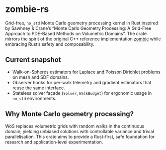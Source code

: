# zombie-rs

Grid-free, `no_std` Monte Carlo geometry processing kernel in Rust inspired by
Sawhney & Crane’s “Monte Carlo Geometry Processing: A Grid-Free Approach to PDE-Based Methods on Volumetric Domains”. The
crate mirrors the spirit of the original C++ reference implementation
[zombie](https://github.com/rohan-sawhney/zombie) while embracing Rust’s safety
and composability.

## Current snapshot

- Walk-on-Spheres estimators for Laplace and Poisson Dirichlet problems on mesh
  and SDF domains.
- Observer hooks for per-walk telemetry and gradient estimators that reuse the
  same interface.
- Stateless solver façade (`Solver`, `WalkBudget`) for ergonomic usage in
  `no_std` environments.

## Why Monte Carlo geometry processing?

WoS replaces volumetric grids with random walks in the continuous domain,
yielding unbiased solutions with controllable variance and trivial
parallelisation. This crate aims to provide a Rust-first, safe foundation for
research and application-level experimentation.
